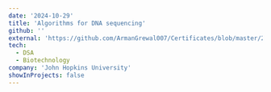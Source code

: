 ```yaml
---
date: '2024-10-29'
title: 'Algorithms for DNA sequencing'
github: ''
external: 'https://github.com/ArmanGrewal007/Certificates/blob/master/2024_10_29_Coursera_Algorithms_for_DNA_sequencing.pdf'
tech:
  - DSA
  - Biotechnology
company: 'John Hopkins University'
showInProjects: false
---
```




